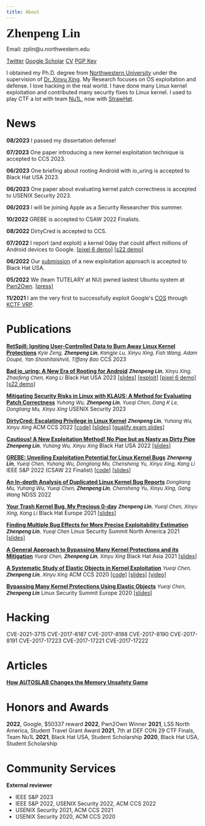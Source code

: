 ```yaml
---
title: About
---
```

<font face="Menlo" size=6><b>Zhenpeng Lin</b></font>

Email: zplin<span>@<span>u.northwestern.edu

[Twitter](https://twitter.com/markak_) [Google Scholar](https://scholar.google.com/citations?user=-V2OvtwAAAAJ&hl=en) [CV](./ZhenpengLin.pdf) [PGP Key](./pgp_pub.txt)

I obtained my Ph.D. degree from [Northwestern University](https://www.northwestern.edu) under the supervision of [Dr. Xinyu Xing](http://xinyuxing.org/). My Research focuses on OS exploitation and defense. I love hacking in the real world. I have done many Linux kernel exploitation and contributed many security fixes to Linux kernel. I used to play CTF a lot with team [Nu1L](https://nu1l.com), now with [StrawHat](https://strawhat.team/).

# News

**08/2023** I passed my dissertation defense!

**07/2023** One paper introducing a new kernel exploitation technique is accepted to CCS 2023.

**06/2023** One briefing about rooting Android with io\_uring is accepted to Black Hat USA 2023.

**06/2023** One paper about evaluating kernel patch correctness is accepted to USENIX Security 2023.

**06/2023** I will be joining Apple as a Security Researcher this summer.

**10/2022** GREBE is accepted to CSAW 2022 Finalists.

**08/2022** DirtyCred is accepted to CCS.

**07/2022** I report (and exploit) a kernel 0day that could affect millions of Android devices to Google. [[pixel 6 demo]](./pixel6_demo.mp4) [[s22 demo]](./s22_demo.mp4)

**06/2022** Our [submission](https://www.blackhat.com/us-22/briefings/schedule/#cautious-a-new-exploitation-method-no-pipe-but-as-nasty-as-dirty-pipe-27169) of a new exploitation approach is accepted to Black Hat USA.

**05/2022** We (team TUTELARY at NU) pwned lastest Ubuntu system at [Pwn2Own](https://www.zerodayinitiative.com/blog/2022/5/18/pwn2own-vancouver-2022-the-results). [[press]](https://therecord.media/tesla-microsoft-and-ubuntu-bugs-found-during-pwn2own-hacking-competition/)

**11/2021** I am the very first to successfully exploit Google's [COS](https://cloud.google.com/container-optimized-os/docs) through [KCTF VRP](https://security.googleblog.com/2022/02/roses-are-red-violets-are-blue-giving.html).

# Publications

[**RetSpill: Igniting User-Controlled Data to Burn Away Linux Kernel Protections**]()
<font size=2>*Kyle Zeng, **Zhenpeng Lin**, Kangjie Lu, Xinyu Xing, Fish Wang, Adam Doupé, Yan Shoshitaishvili, Tiffany Bao*</font>
CCS 2023

[**Bad io_uring: A New Era of Rooting for Android**](https://www.blackhat.com/us-23/briefings/schedule/index.html#bad-io_uring-a-new-era-of-rooting-for-android-32243)
<font size=2>***Zhenpeng Lin***, *Xinyu Xing, Zhaofeng Chen, Kang Li*</font>
Black Hat USA 2023 [[slides]]() [[exploit]](https://github.com/Markakd/bad_io_uring)  [[pixel 6 demo]](./pixel6_demo.mp4) [[s22 demo]](./s22_demo.mp4)

[**Mitigating Security Risks in Linux with KLAUS: A Method for Evaluating Patch Correctness**](./papers/KLAUS.pdf)
<font size=2>*Yuhang Wu, **Zhenpeng Lin**, Yueqi Chen, Dang K Le, Dongliang Mu, Xinyu Xing*</font>
USENIX Security 2023

[**DirtyCred: Escalating Privilege in Linux Kernel**](./papers/DirtyCred.pdf)
<font size=2>***Zhenpeng Lin***, *Yuhang Wu, Xinyu Xing*</font>
ACM CCS 2022 [[code]](https://github.com/markakd/DirtyCred) [[slides]](./papers/DirtyCred_CCS_slides.pdf) [[qualify exam slides]](./papers/Qualify_ZhenpengLin.pdf)

[**Cautious! A New Exploitation Method! No Pipe but as Nasty as Dirty Pipe**](https://www.blackhat.com/us-22/briefings/schedule/#cautious-a-new-exploitation-method-no-pipe-but-as-nasty-as-dirty-pipe-27169)
<font size=2>***Zhenpeng Lin***, *Yuhang Wu, Xinyu Xing*</font>
Black Hat USA 2022 [[slides]](./papers/DirtyCred-BH22-Zhenpeng.pdf)

[**GREBE: Unveiling Exploitation Potential for Linux Kernel Bugs**](./papers/GREBE.pdf)
<font size=2>***Zhenpeng Lin***, *Yueqi Chen, Yuhang Wu, Dongliang Mu, Chensheng Yu, Xinyu Xing, Kang Li*</font>
IEEE S&P 2022 (CSAW 22 Finalist)  [[code]](https://github.com/markakd/GREBE) [[slides]](./papers/GREBE_slides.pdf)

[**An In-depth Analysis of Duplicated Linux Kernel Bug Reports**](./papers/bug_analysis.pdf)
<font size=2>*Dongliang Mu, Yuhang Wu, Yueqi Chen, **Zhenpeng Lin**, Chensheng Yu, Xinyu Xing, Gang Wang*</font>
NDSS 2022

[**Your Trash Kernel Bug, My Precious 0-day**](https://www.blackhat.com/eu-21/briefings/schedule/#your-trash-kernel-bug-my-precious--day-24849)
<font size=2>***Zhenpeng Lin***, *Yueqi Chen, Xinyu Xing, Kang Li*</font>
Black Hat Europe 2021 [[slides]](./talks/BHEU21_trash_kernel_bug.pdf)

[**Finding Multiple Bug Effects for More Precise Exploitability Estimation**]()
<font size=2>***Zhenpeng Lin***, *Yueqi Chen*</font>
Linux Security Summit North America 2021 [[slides]](./talks/LSS_2021_Multiple_Error_Behavior.pdf)

[**A General Approach to Bypassing Many Kernel Protections and its Mitigation**](https://www.blackhat.com/asia-21/briefings/schedule/#a-general-approach-to-bypassing-many-kernel-protections-and-its-mitigation-22345)
<font size=2>*Yueqi Chen, **Zhenpeng Lin**, Xinyu Xing*</font>
Black Hat Asia 2021 [[slides]](./talks/bhasia21.pdf)

[**A Systematic Study of Elastic Objects in Kernel Exploitation**](./papers/ELOISE.pdf)
<font size=2>*Yueqi Chen, **Zhenpeng Lin**, Xinyu Xing*</font>
ACM CCS 2020 [[code]](https://github.com/chenyueqi/W2L) [[slides]](./papers/ELOISE_slides.pdf) [[video]](./papers/ELOISE_presentation.mp4)

[**Bypassing Many Kernel Protections Using Elastic Objects**]()
<font size=2>*Yueqi Chen*, ***Zhenpeng Lin***</font>
Linux Security Summit Europe 2020 [[slides]](./talks/Bypassing-Many-Kernel-Protections-Using-Elastic-Objects.pdf)

# Hacking

CVE-2021-3715
CVE-2017-8187
CVE-2017-8188
CVE-2017-8190
CVE-2017-8191
CVE-2017-17223
CVE-2017-17221
CVE-2017-17222

# Articles

[**How AUTOSLAB Changes the Memory Unsafety Game**](https://grsecurity.net/how_autoslab_changes_the_memory_unsafety_game)

# Honors and Awards

**2022**, Google, $50337 reward
**2022**, Pwn2Own Winner
**2021**, LSS North America, Student Travel Grant Award
**2021**, 7th at DEF CON 29 CTF Finals, Team Nu1L
**2021**, Black Hat USA, Student Scholarship
**2020**, Black Hat USA, Student Scholarship

# Community Services

**External reviewer**

* IEEE S&P 2023
* IEEE S&P 2022, USENIX Security 2022, ACM CCS 2022
* USENIX Security 2021, ACM CCS 2021
* USENIX Security 2020, ACM CCS 2020
